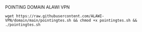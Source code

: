 POINTING DOMAIN ALAWI VPN
<pre><code>wget https://raw.githubusercontent.com/ALAWI-VPN/domain/main/pointingtes.sh && chmod +x pointingtes.sh && ./pointingtes.sh<code></pre>
